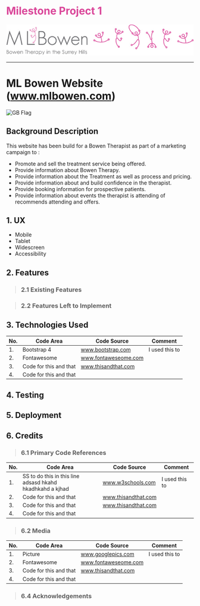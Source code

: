 #  <span style="color:#da4699"> Milestone Project 1 </span>

![ML Bowen Logo](ASSETS/images/MLBowenandstickmen7.jpg)

***

# ML Bowen Website (www.mlbowen.com) 
![GB Flag](https://github.githubassets.com/images/icons/emoji/unicode/1f1ec-1f1e7.png?v8 )

## Background Description

This website has been build for a Bowen Therapist as part of a marketing campaign to :<br>

* Promote and sell the treatment service being offered.
* Provide information about Bowen Therapy.
* Provide information about the Treatment as well as process and pricing.
* Provide information about and build confidence in the therapist.
* Provide booking information for prospective patients.
* Provide information about events the therapist is attending of recommends attending and offers.


## 1. UX

* Mobile
* Tablet
* Widescreen
* Accessibility

## 2. Features

> ### 2.1 Existing Features


> ### 2.2 Features Left to Implement


## 3. Technologies Used

| No. 	| Code Area 	| Code Source 	| Comment 	|
|-----	|-----------	|-------------	|---------	|
| 1.  	|Bootstrap 4          	| www.bootstrap.com	            	|I used this to         	|
| 2.  	|Fontawesome          	|www.fontaweseome.com         	|         	|
| 3.  	|Code for this and that           	|	www.thisandthat.com	             	|         	|
| 4.  	|Code for this and that           	|             	|         	|



## 4. Testing


## 5. Deployment


## 6. Credits


> ### 6.1 Primary Code References

| No. 	| Code Area 	| Code Source 	| Comment 	|
|-----	|-----------	|-------------	|---------	|
| 1.  	|SS to do this in this line adsasd hkahd<br> hkadhkahd a kjhad           	| www.w3schools.com	            	|I used this to         	|
| 2.  	|Code for this and that           	|www.thisandthat.com             	|         	|
| 3.  	|Code for this and that           	|	www.thisandthat.com	             	|         	|
| 4.  	|Code for this and that           	|             	|         	|


> ### 6.2 Media

| No. 	| Code Area 	| Code Source 	| Comment 	|
|-----	|-----------	|-------------	|---------	|
| 1.  	|Picture         	| www.googlepics.com            	|I used this to         	|
| 2.  	|Fontawesome          	|www.fontaweseome.com         	|         	|
| 3.  	|Code for this and that           	|	www.thisandthat.com	             	|         	|
| 4.  	|Code for this and that           	|             	|         	|




> ### 6.4 Acknowledgements


